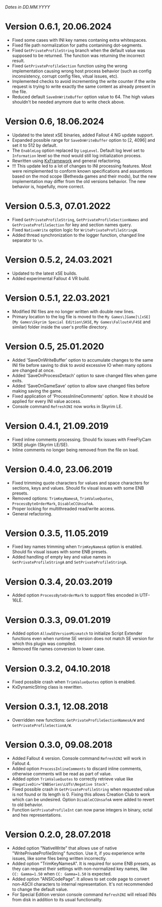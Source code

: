 *Dates in DD.MM.YYYY*

# Version 0.6.1, 20.06.2024
- Fixed some cases with INI key names contaning extra whitespaces.
- Fixed file path normalization for paths contanining dot-segments.
- Fixed `GetPrivateProfileString` branch when the default value was supposed to be returned. The function was returning the incorrect result.
- Fixed `GetPrivateProfileSection` function using the wrong implementation causing wrong host process behavior (such as config inconsistency, corrupt config files, vitual issues, etc).
- Implemented checks to avoid incrementing the write counter if the write request is trying to write exactly the same content as already present in the file.
- Reduced default `SaveOnWriteBuffer` option value to 64. The high values shouldn't be needed anymore due to write check above.

# Version 0.6, 18.06.2024
- Updated to the latest xSE binaries, added Fallout 4 NG update support.
- Expanded possible range for `SaveOnWriteBuffer` option to [2, 4096] and set it to 512 by default.
- The `EnableLog` option replaced by `LogLevel`. Default log level set to `Information` level so the mod would still log initialization process.
- Rewritten using [KxFramework](https://github.com/Karandra/KxFramework) and general refactoring.
- !!! This update led to a lot of changes to INI processing features. Most were reimplemented to conform known specifications and assumtions based on the mod scope (Bethesda games and their mods), but the new implementation may differ from the old versions behavior. The new behavior is, hopefully, more correct.

# Version 0.5.3, 07.01.2022
- Fixed `GetPrivateProfileString`, `GetPrivateProfileSectionNames` and `GetPrivateProfileSection` for key and section names query.
- Fixed `NativeWrite` option logic for `WritePrivateProfileStringW`.
- Added thread synchronization to the logger function, changed line separator to `\n`.

# Version 0.5.2, 24.03.2021
- Updated to the latest xSE builds.
- Added experimental Fallout 4 VR build.

# Version 0.5.1, 22.03.2021
- Modified INI files are no longer written with double new lines.
- Primary location to the log file is moved to the `My Games\[Game]\[xSE]` (`My Games\Skyrim Special Edition\SKSE`, `My Games\Fallout4\F4SE` and similar) folder inside the user's profile directory.

# Version 0.5, 25.01.2020
- Added 'SaveOnWriteBuffer' option to accumulate changes to the same INI file before saving to disk to avoid excessive IO when many options are changed at once.
- Added 'SaveOnProcessDetach' option to save changed files when game exits.
- Added 'SaveOnGameSave' option to allow save changed files before making saving the game.
- Fixed application of 'ProcessInlineComments' option. Now it should be applied for every INI value access.
- Console command `RefreshINI` now works in Skyrim LE.

# Version 0.4.1, 21.09.2019
- Fixed inline comments processing. Should fix issues with FreeFlyCam SKSE plugin (Skyrim LE/SE).
- Inline comments no longer being removed from the file on load.

# Version 0.4.0, 23.06.2019
- Fixed trimming quote characters for values and space characters for sections, keys and values. Should fix visual issues with some ENB presets.
- Removed options: `TrimKeyNamesA`, `TrimValueQuotes`, `ProcessByteOrderMark`, `DisableCCUnsafeA`.
- Proper locking for multithreaded read/write access.
- General refactoring.

# Version 0.3.5, 11.05.2019
- Fixed key names trimming when `TrimKeyNamesA` option is enabled. Should fix visual issues with some ENB presets.
- Added handling of empty key and value names in `GetPrivateProfileStringA` and `SetPrivateProfileStringA`.

# Version 0.3.4, 20.03.2019
- Added option `ProcessByteOrderMark` to support files encoded in UTF-16LE.

# Version 0.3.3, 09.01.2019
- Added option `AllowSEVersionMismatch` to initialize Script Extender functions even when runtime SE version does not match SE version for which this plugin was compiled.
- Removed file names conversion to lower case.

# Version 0.3.2, 04.10.2018
- Fixed possible crash when `TrimValueQuotes` option is enabled.
- KxDynamicString class is rewritten.

# Version 0.3.1, 12.08.2018
- Overridden new functions: `GetPrivateProfileSectionNamesA/W` and `GetPrivateProfileSectionA/W`.

# Version 0.3.0, 09.08.2018
- Added Fallout 4 version. Console command `RefreshINI` will work in Fallout 4.
- Added option `ProcessInlineComments` to discard inline comments, otherwise comments will be read as part of value.
- Added option `TrimValueQuotes` to correctly retrieve value like `sNegativeDir="ENBSeries\LUTs\Negative Stock"`.
- Fixed possible crash in `GetPrivateProfileString` when requested value is not found or its length is 0. Fixing this allows Creation Club to work which can be undesired. Option `DisableCCUnsafeA` were added to revert to old behavior.
- Function `GetPrivateProfileInt` can now parse integers in binary, octal and hex representations.

# Version 0.2.0, 28.07.2018
- Added option "NativeWrite" that allows use of native "WritePrivateProfileString" function. Use it, if you experience write issues, like some files being written incorrectly.
- Added option "TrimKeyNamesA". It is required for some ENB presets, as they can request their settings with non-normalized key names, like `       CC: Gamma=1.50 ` when `CC: Gamma=1.50` is expected.
- Added option "ANSICodePage". It allows to set code page to convert non-ASCII characters to internal representation. It's not recommended to change the default value.
- For Special Edition version console command `RefreshINI` will reload INIs from disk in addition to its usual functionality.
